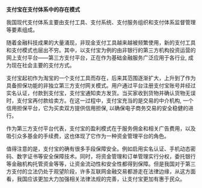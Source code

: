 **支付宝在支付体系中的存在模式**

我国现代支付体系主要由支付工具、支付系统、支付服务组织和支付体系监督管理等要素组成。

随着金融科技成果的大量涌现，非现金支付工具越来越被频繁使用，新的支付工具和支付模式也层出不穷。其中，以支付宝为例的由非银行的第三方机构投资运营的网上支付平台——第三方支付平台，正在作为基础金融服务广泛应用于各行业, 成为现在社会主要的支付方式。

支付宝起初作为淘宝的一个支付工具而存在，后来其范围逐渐扩大，上升到了作为具备担保功能的非独立第三方支付网关模式。用户通过平台注册支付宝账号并经过实名认证，付款到支付宝，支付宝通知卖方发货。当买家收到货物并确认货物无误时，支付宝再付款给卖方。在这一过程中，支付宝充当的是交易的中介机构, 一个信用担保平台，它为买卖双方提供信用担保, 以确保电子商务交易的安全稳健的进行。

作为第三方支付平台代表，支付宝的盈利模式在于服务佣金和相关广告费用，以及吸引众多基金的手续费，这也体现了它作为一种资金管理平台的角色。

值得注意的是，支付宝的确有很多手段保障安全。例如启用实名认证、手机动态密码、数字证书等安全保障技术。同时，将资金管理和订单管理实行分权，委托银行等金融机构托管资金等等，让资金流动性和安全性都得到保障。但是我国对于第三方支付的立法仍处于观望阶段，许多互联网金融交易都游走在法律边缘，从这方面看，我国应该更加大力加强相关法律法规的完善，让支付宝更加有惠于民众。